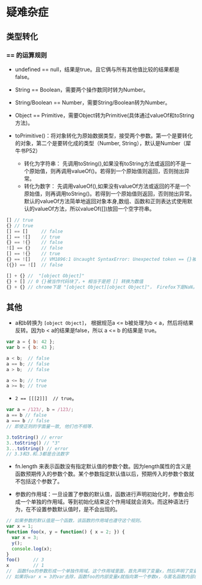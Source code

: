 # 疑难杂症

## 类型转化

### == 的运算规则

- undefined == null，结果是true。且它俩与所有其他值比较的结果都是false。
 
- String == Boolean，需要两个操作数同时转为Number。
 
- String/Boolean == Number，需要String/Boolean转为Number。
 
- Object == Primitive，需要Object转为Primitive(具体通过valueOf和toString方法)。

- toPrimitive()：将对象转化为原始数据类型，接受两个参数。第一个是要转化的对象，第二个是要转化成的类型（Number, String），默认是Number（犀牛书P52）
  - 转化为字符串： 先调用toString(),如果没有toString方法或返回的不是一个原始值，则再调用valueOf()。若得到一个原始值则返回，否则抛出异常。
  - 转化为数字： 先调用valueOf(),如果没有valueOf方法或返回的不是一个原始值，则再调用toString()。若得到一个原始值则返回，否则抛出异常。
    默认的valueOf方法简单地返回对象本身,数组、函数和正则表达式使用默认的valueOf方法，所以valueOf([])放回一个空字符串。


```js
[] // true
{} // true
[] == []     // false
[] == ![]    // true
{} == !{}    // false
![] == {}    // false
[] == !{}    // true
{} == ![]    // VM1896:1 Uncaught SyntaxError: Unexpected token == {}被当作代码块了
({}) == ![]  // false
```

```js
[] + {} //  "[object Object]"
{} + [] // 0 {}被当作代码块了，+ 相当于是把 [] 转换为数值
{} + {} // chrome下是 "[object Object][object Object]"， Firefox下是NaN。根据上次stackoverflow上那个人说的，首尾可以凑成{}就会被当作表达式而不会当作代码块了
```


## 其他

- a和b转换为 `[object Object]`， 根据规范a <= b被处理为b < a，然后将结果反转。因为b < a的结果是false，所以 a <= b 的结果是 true。 

```js
var a = { b: 42 };
var b = { b: 43 };

a < b;  // false
a == b; // false
a > b;  // false

a <= b; // true
a >= b; // true
```

- `2 == [[[2]]]  // true`。

```js
var a = /123/, b = /123/;
a == b // false
a === b // false
// 即使正则的字面量一致, 他们也不相等.
```

```js
3.toString() // error
3..toString() // "3"
3...toString() // error
// 3.3和3.和.3都是合法数字
```

- fn.length 来表示函数没有指定默认值的参数个数。因为length属性的含义是函数预期传入的参数个数。某个参数指定默认值以后，预期传入的参数个数就不包括这个参数了。

- 参数的作用域：一旦设置了参数的默认值，函数进行声明初始化时，参数会形成一个单独的作用域。等到初始化结束这个作用域就会消失。而这种语法行为，在不设置参数默认值时，是不会出现的。

```js
// 如果参数的默认值是一个函数，该函数的作用域也遵守这个规则。
var x = 1;
function foo(x, y = function() { x = 2; }) {
  var x = 3;
  y();
  console.log(x);
}
foo()     // 3
x         // 1
//  函数foo的参数形成一个单独作用域。这个作用域里面，首先声明了变量x，然后声明了变量y，y的默认值是一个匿名函数。这个匿名函数内部的变量x，指向同一个作用域的第一个参数x。函数foo内部又声明了一个内部变量x，该变量与第一个参数x由于不是同一个作用域，所以不是同一个变量，因此执行y后，内部变量x和外部全局变量x的值都没变。
// 如果将var x = 3的var去除，函数foo的内部变量x就指向第一个参数x，与匿名函数内部的x是一致的，所以最后输出的就是2，而外层的全局变量x依然不受影响。
```


